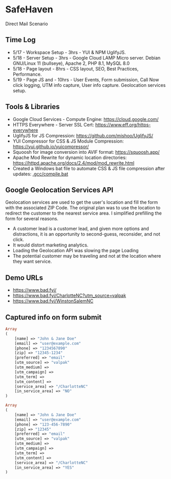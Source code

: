 # SafeHaven
Direct Mail Scenario

Time Log
-----
* 5/17 - Workspace Setup - 3hrs - YUI & NPM UglifyJS.
* 5/18 - Server Setup - 3hrs - Google Cloud LAMP Micro server. Debian GNU/Linux 11 (bullseye), Apache 2, PHP 8.1, MySQL 8.0
* 5/18 - Page layout - 8hrs - CSS layout, SEO, Best Practices, Performance.
* 5/19 - Page JS and - 10hrs - User Events, Form submission, Call Now click logging, UTM info capture, User info capture. Geolocation services setup.

Tools & Libraries
-----
* Google Cloud Services - Compute Engine: https://cloud.google.com/
* HTTPS Everywhere - Server SSL Cert: https://www.eff.org/https-everywhere
* UglifyJS for JS Compression: https://github.com/mishoo/UglifyJS/
* YUI Compressor for CSS & JS Module Compression: https://yui.github.io/yuicompressor/
* Squoosh for image conversion into AVIF format: https://squoosh.app/
* Apache Mod Rewrite for dynamic location directories: https://httpd.apache.org/docs/2.4/mod/mod_rewrite.html
* Created a Windows bat file to automate CSS & JS file compression after updates: [.gcc/compile.bat 
](https://github.com/ghenle/SafeHaven/blob/main/.gcc/compile.bat)

Google Geolocation Services API
-----
Geolocation services are used to get the user's location and fill the form with the associated ZIP Code. The original plan was to use the location to redirect the customer to the nearest service area. I simplified prefilling the form for several reasons.
* A customer lead is a customer lead, and given more options and distractions, it is an opportunity to second-guess, reconsider, and not click.
* It would distort marketing analytics.
* Loading the Geolocation API was slowing the page Loading
* The potential customer may be traveling and not at the location where they want service.

Demo URLs
-----
* https://www.bad.fyi/
* https://www.bad.fyi/CharlotteNC?utm_source=valpak
* https://www.bad.fyi/WinstonSalemNC

Captured info on form submit
-----
```php
Array
(
    [name] => "John & Jane Doe"
    [email] => "user@example.com"
    [phone] => "1234567890"
    [zip] => "12345-1234"
    [preferred] => "email"
    [utm_source] => "valpak"
    [utm_medium] => 
    [utm_campaign] => 
    [utm_term] => 
    [utm_content] => 
    [service_area] => "/CharlotteNC"
    [in_service_area] => "NO"
)

Array
(
    [name] => "John & Jane Doe"
    [email] => "user@example.com"
    [phone] => "123-456-7890"
    [zip] => "12345"
    [preferred] => "email"
    [utm_source] => "valpak"
    [utm_medium] => 
    [utm_campaign] => 
    [utm_term] => 
    [utm_content] => 
    [service_area] => "/CharlotteNC"
    [in_service_area] => "YES"
)
```

